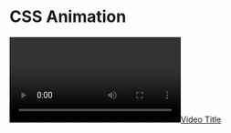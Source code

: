 # CSS Animation
[![Video Title](feris.webm)](file:///home/emmanuel/Desktop/2024/January/FREE%20CODE%20CAMP/Ferriswheel_Animation/feris.webm)